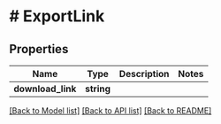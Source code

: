 # # ExportLink

## Properties

Name | Type | Description | Notes
------------ | ------------- | ------------- | -------------
**download_link** | **string** |  |

[[Back to Model list]](../../README#models) [[Back to API list]](../../README#endpoints) [[Back to README]](../../README)
